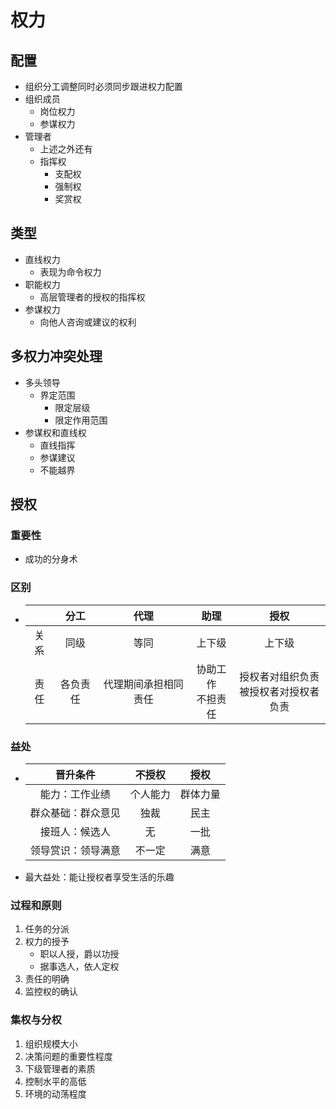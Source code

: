 # 权力

## 配置

- 组织分工调整同时必须同步跟进权力配置
- 组织成员
  - 岗位权力
  - 参谋权力
- 管理者
  - 上述之外还有
  - 指挥权
    - 支配权
    - 强制权
    - 奖赏权

## 类型

- 直线权力
  - 表现为命令权力
- 职能权力
  - 高层管理者的授权的指挥权
- 参谋权力
  - 向他人咨询或建议的权利

## 多权力冲突处理

- 多头领导
  - 界定范围
    - 限定层级
    - 限定作用范围
- 参谋权和直线权
  - 直线指挥
  - 参谋建议
  - 不能越界

## 授权

### 重要性

- 成功的分身术

### 区别

- |      |   分工   |         代理         |          助理          |                    授权                    |
  | :--: | :------: | :------------------: | :--------------------: | :----------------------------------------: |
  | 关系 |   同级   |         等同         |         上下级         |                   上下级                   |
  | 责任 | 各负责任 | 代理期间承担相同责任 | 协助工作<br />不担责任 | 授权者对组织负责<br />被授权者对授权者负责 |

### 益处

- |      晋升条件      |  不授权  |   授权   |
  | :----------------: | :------: | :------: |
  |   能力：工作业绩   | 个人能力 | 群体力量 |
  | 群众基础：群众意见 |   独裁   |   民主   |
  |   接班人：候选人   |    无    |   一批   |
  | 领导赏识：领导满意 |  不一定  |   满意   |

- 最大益处：能让授权者享受生活的乐趣

### 过程和原则

1. 任务的分派
2. 权力的授予
   - 职以人授，爵以功授
   - 据事选人，依人定权
3. 责任的明确
4. 监控权的确认

### 集权与分权

1. 组织规模大小
2. 决策问题的重要性程度
3. 下级管理者的素质
4. 控制水平的高低
5. 环境的动荡程度